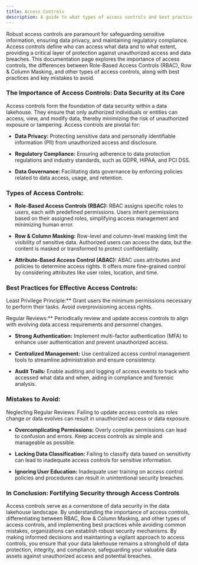```yaml
---
title: Access Controls
description: A guide to what types of access controls and best practices.
---
```


Robust access controls are paramount for safeguarding sensitive information, ensuring data privacy, and maintaining regulatory compliance. Access controls define who can access what data and to what extent, providing a critical layer of protection against unauthorized access and data breaches. This documentation page explores the importance of access controls, the differences between Role-Based Access Controls (RBAC), Row & Column Masking, and other types of access controls, along with best practices and key mistakes to avoid.

### The Importance of Access Controls: Data Security at its Core

Access controls form the foundation of data security within a data lakehouse. They ensure that only authorized individuals or entities can access, view, and modify data, thereby minimizing the risk of unauthorized exposure or tampering. Access controls are pivotal for:

- **Data Privacy:** Protecting sensitive data and personally identifiable information (PII) from unauthorized access and disclosure.

- **Regulatory Compliance:** Ensuring adherence to data protection regulations and industry standards, such as GDPR, HIPAA, and PCI DSS.

- **Data Governance:** Facilitating data governance by enforcing policies related to data access, usage, and retention.

### Types of Access Controls:

- **Role-Based Access Controls (RBAC):** RBAC assigns specific roles to users, each with predefined permissions. Users inherit permissions based on their assigned roles, simplifying access management and minimizing human error.

- **Row & Column Masking:** Row-level and column-level masking limit the visibility of sensitive data. Authorized users can access the data, but the content is masked or transformed to protect confidentiality.

- **Attribute-Based Access Control (ABAC):** ABAC uses attributes and policies to determine access rights. It offers more fine-grained control by considering attributes like user roles, location, and time.

### Best Practices for Effective Access Controls:

Least Privilege Principle:** Grant users the minimum permissions necessary to perform their tasks. Avoid overprovisioning access rights.

Regular Reviews:** Periodically review and update access controls to align with evolving data access requirements and personnel changes.

- **Strong Authentication:** Implement multi-factor authentication (MFA) to enhance user authentication and prevent unauthorized access.

- **Centralized Management:** Use centralized access control management tools to streamline administration and ensure consistency.

- **Audit Trails:** Enable auditing and logging of access events to track who accessed what data and when, aiding in compliance and forensic analysis.

### Mistakes to Avoid:

Neglecting Regular Reviews: Failing to update access controls as roles change or data evolves can result in unauthorized access or data exposure.

- **Overcomplicating Permissions:** Overly complex permissions can lead to confusion and errors. Keep access controls as simple and manageable as possible.

- **Lacking Data Classification:** Failing to classify data based on sensitivity can lead to inadequate access controls for sensitive information.

- **Ignoring User Education:** Inadequate user training on access control policies and procedures can result in unintentional security breaches.

### In Conclusion: Fortifying Security through Access Controls

Access controls serve as a cornerstone of data security in the data lakehouse landscape. By understanding the importance of access controls, differentiating between RBAC, Row & Column Masking, and other types of access controls, and implementing best practices while avoiding common mistakes, organizations can establish robust security mechanisms. By making informed decisions and maintaining a vigilant approach to access controls, you ensure that your data lakehouse remains a stronghold of data protection, integrity, and compliance, safeguarding your valuable data assets against unauthorized access and potential breaches.